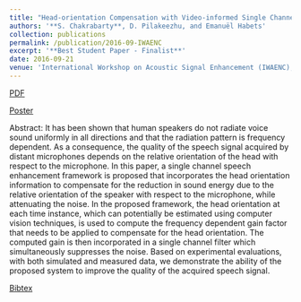 ```yaml
---
title: "Head-orientation Compensation with Video-informed Single Channel Speech Enhancement"
authors: '**S. Chakrabarty**, D. Pilakeezhu, and Emanuël Habets'
collection: publications
permalink: /publication/2016-09-IWAENC
excerpt: '**Best Student Paper - Finalist**'
date: 2016-09-21
venue: 'International Workshop on Acoustic Signal Enhancement (IWAENC), China'
---
```


<i class="fa fa-file-pdf-o" aria-hidden="true"></i>[PDF](http://Soumitro-Chakrabarty.github.io/files/16_IWAENC_paper.pdf)

[Poster](http://Soumitro-Chakrabarty.github.io/files/16_IWAENC_presentation.pdf)

Abstract: It has been shown that human speakers do not radiate voice sound
uniformly in all directions and that the radiation pattern is frequency
dependent. As a consequence, the quality of the speech signal acquired
by distant microphones depends on the relative orientation of
the head with respect to the microphone. In this paper, a single channel
speech enhancement framework is proposed that incorporates
the head orientation information to compensate for the reduction in
sound energy due to the relative orientation of the speaker with respect
to the microphone, while attenuating the noise. In the proposed
framework, the head orientation at each time instance, which can potentially
be estimated using computer vision techniques, is used to
compute the frequency dependent gain factor that needs to be applied
to compensate for the head orientation. The computed gain
is then incorporated in a single channel filter which simultaneously
suppresses the noise. Based on experimental evaluations, with both
simulated and measured data, we demonstrate the ability of the proposed
system to improve the quality of the acquired speech signal.

[Bibtex](http://Soumitro-Chakrabarty.github.io/files/16_IWAENC_bib.tex)

